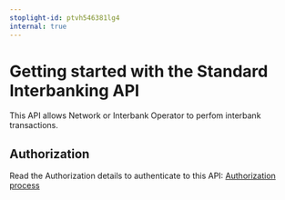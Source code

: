 ```yaml
---
stoplight-id: ptvh546381lg4
internal: true
---
```


# Getting started with the Standard Interbanking API

This API allows Network or Interbank Operator to perfom interbank
transactions.

## Authorization

Read the Authorization details to authenticate to this API: [Authorization process](./oauth2-authorization.md)

